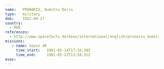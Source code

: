 ```yaml
---
name:	PRUNARIU, Dumitru Dorin
type:	military
dob:	1952-09-27
country:
  - ROU
references:
  - http://www.spacefacts.de/bios/international/english/prunariu_dumitru.htm
missions:
   - name: Soyuz 40
     time_start:   1981-05-14T17:16:38Z
     time_end:     1981-05-22T13:58:31Z
evas:
---
```

